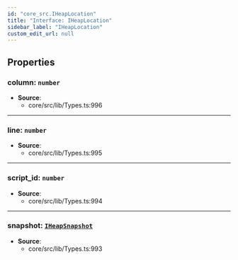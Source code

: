 ```yaml
---
id: "core_src.IHeapLocation"
title: "Interface: IHeapLocation"
sidebar_label: "IHeapLocation"
custom_edit_url: null
---
```


## Properties

### <a id="column" name="column"></a> **column**: `number`

 * **Source**:
    * core/src/lib/Types.ts:996

___

### <a id="line" name="line"></a> **line**: `number`

 * **Source**:
    * core/src/lib/Types.ts:995

___

### <a id="script\_id" name="script\_id"></a> **script\_id**: `number`

 * **Source**:
    * core/src/lib/Types.ts:994

___

### <a id="snapshot" name="snapshot"></a> **snapshot**: [`IHeapSnapshot`](core_src.IHeapSnapshot.md)

 * **Source**:
    * core/src/lib/Types.ts:993
